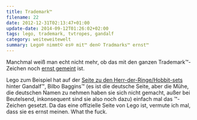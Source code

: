 ```yaml
---
title: Trademark™
filename: 22
date: 2012-12-31T02:13:47+01:00
update-date: 2014-09-12T01:26:02+02:00
tags: lego, trademark, tvtropes, gandalf
category: weiteweitewelt
summary: Lego® nimmt© es® mit™ den© Tradmarks™ ernst™
---
```


Manchmal weiß man echt nicht mehr, ob das mit den ganzen Trademark™-Zeichen noch [ernst gemeint](https://tvtropes.org/pmwiki/pmwiki.php/Main/TradeSnark) ist.

Lego zum Beispiel hat auf der [Seite zu den Herr-der-Ringe/Hobbit-sets](http://thehobbit.lego.com/de-de/products/79003) hinter Gandalf™, Bilbo Baggins™ (es ist die deutsche Seite, aber die Mühe, die deutschen Namen zu nehmen haben sie sich nicht gemacht, außer bei Beutelsend, inkonsequent sind sie also noch dazu) einfach mal das ™-Zeichen gesetzt. Da das eine offizielle Seite von Lego ist, vermute ich mal, dass sie es ernst meinen. What the fuck.
